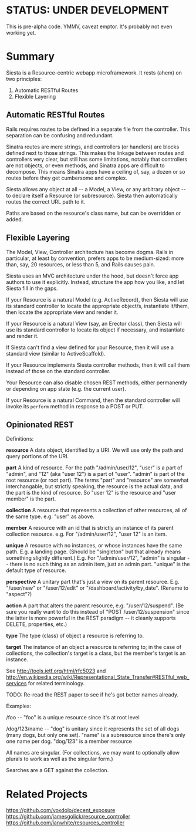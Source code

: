 # STATUS: UNDER DEVELOPMENT

This is pre-alpha code. YMMV, caveat emptor. It's probably not even working yet.

# Summary

Siesta is a Resource-centric webapp microframework. It rests (ahem) on two principles:

1. Automatic RESTful Routes
2. Flexible Layering

## Automatic RESTful Routes

Rails requires routes to be defined in a separate file from the controller. This separation can be confusing and redundant.

Sinatra routes are mere strings, and controllers (or handlers) are blocks defined next to those strings. This makes the linkage between routes and controllers very clear, but still has some limitations, notably that controllers are not objects, or even methods, and Sinatra apps are difficult to decompose. This means Sinatra apps have a ceiling of, say, a dozen or so routes before they get cumbersome and complex.

Siesta allows any object at all -- a Model, a View, or any arbitrary object -- to declare itself a Resource (or subresource). Siesta then automatically routes the correct URL path to it.

Paths are based on the resource's class name, but can be overridden or added.

## Flexible Layering

The Model, View, Controller architecture has become dogma. Rails in particular, at least by convention, prefers apps to be medium-sized: more than, say, 20 resources, or less than 5, and Rails causes pain.

Siesta uses an MVC architecture under the hood, but doesn't force app authors to use it explicitly. Instead, structure the app how you like, and let Siesta fill in the gaps.

If your Resource is a natural Model (e.g. ActiveRecord), then Siesta will use its standard controller to locate the appropriate object/s, instantiate it/them, then locate the appropriate view and render it.

If your Resource is a natural View (say, an Erector class), then Siesta will use its standard controller to locate its object if necessary, and instantiate and render it.

If Siesta can't find a view defined for your Resource, then it will use a standard view (similar to ActiveScaffold).

If your Resource implements Siesta controller methods, then it will call them instead of those on the standard controller.

Your Resource can also disable chosen REST methods, either permanently or depending on app state (e.g. the current user).

If your Resource is a natural Command, then the standard controller will invoke its `perform` method in response to a POST or PUT.

## Opinionated REST

Definitions:

**resource** A data object, identified by a URI. We will use only the path and query portions of the URI.

**part** A kind of resource. For the path "/admin/user/12", "user" is a part of "admin", and "12" (aka "user 12") is a part of "user". "admin" is part of the root resource (or root part). The terms "part" and "resource" are somewhat interchangable, but strictly speaking, the resource is the actual data, and the part is the kind of resource. So "user 12" is the resource and "user member" is the part.

**collection** A resource that represents a collection of other resources, all of the same type. e.g. "user" as above.

**member** A resource with an id that is strictly an instance of its parent collection resource. e.g. For "/admin/user/12", "user 12" is an item. 

**unique** A resource with no instances, or whose instances have the same path. E.g. a landing page. (Should be "singleton" but that already means something slightly different.) E.g. For "/admin/user/12", "admin" is singular -- there is no such thing as an admin item, just an admin part. "unique" is the default type of resource.

**perspective** A unitary part that's just a view on its parent resource. E.g. "/user/new" or "/user/12/edit" or "/dashboard/activity/by_date". (Rename to "aspect"?)

**action** A part that alters the parent resource, e.g. "/user/12/suspend". (Be sure you really want to do this instead of "POST /user/12/suspension" since the latter is more powerful in the REST paradigm -- it cleanly supports DELETE, properties, etc.)

**type** The type (class) of object a resource is referring to.

**target** The instance of an object a resource is referring to; in the case of collections, the collection's target is a class, but the member's target is an instance.


See http://tools.ietf.org/html/rfc5023 and http://en.wikipedia.org/wiki/Representational_State_Transfer#RESTful_web_services for related terminology.

TODO: Re-read the REST paper to see if he's got better names already.

Examples:

/foo --
    "foo" is a unique resource since it's at root level

/dog/123/name --
    "dog" is unitary since it represents the set of all dogs (many dogs, but only one set).
    "name" is a subresource since there's only one name per dog.
    "dog/123" is a member resource

All names are singular. (For collections, we may want to optionally allow plurals to work as well as the singular form.)

Searches are a GET against the collection.

# Related Projects

<https://github.com/voxdolo/decent_exposure>
<https://github.com/jamesgolick/resource_controller>
<https://github.com/ianwhite/resources_controller>

